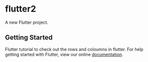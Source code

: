 # flutter2

A new Flutter project.

## Getting Started


Flutter tutorial to check out the rows and coloumns in flutter.
For help getting started with Flutter, view our online
[documentation](https://flutter.io/).

